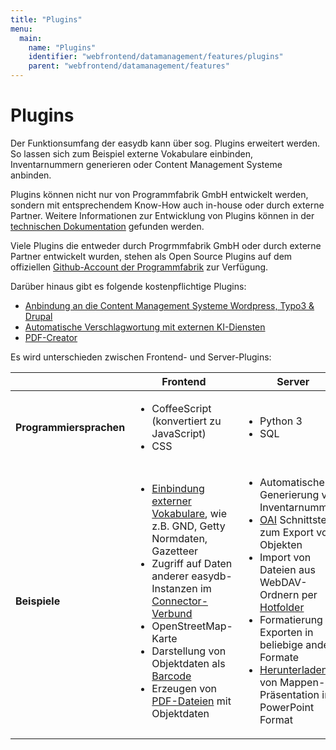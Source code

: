 ```yaml
---
title: "Plugins"
menu:
  main:
    name: "Plugins"
    identifier: "webfrontend/datamanagement/features/plugins"
    parent: "webfrontend/datamanagement/features"
---
```

# Plugins

Der Funktionsumfang der easydb kann über sog. Plugins erweitert werden. So lassen sich zum Beispiel externe Vokabulare einbinden, Inventarnummern generieren oder Content Management Systeme anbinden.

Plugins können nicht nur von Programmfabrik GmbH entwickelt werden, sondern mit entsprechendem Know-How auch in-house oder durch externe Partner. Weitere Informationen zur Entwicklung von Plugins können in der [technischen Dokumentation](/en/technical/plugins/) gefunden werden.

Viele Plugins die entweder durch Progrmmfabrik GmbH oder durch externe Partner entwickelt wurden, stehen als Open Source Plugins auf dem offiziellen [Github-Account der Programmfabrik](https://github.com/programmfabrik) zur Verfügung.

Darüber hinaus gibt es folgende kostenpflichtige Plugins:

- [Anbindung an die Content Management Systeme Wordpress, Typo3 & Drupal](cms)
- [Automatische Verschlagwortung mit externen KI-Diensten](autokeyworder)
- [PDF-Creator](../../../rightsmanagement/objecttypes/#pdf-creator)

Es wird unterschieden zwischen Frontend- und Server-Plugins:

|                         | Frontend | Server                                                    |
| ----------------------- | -------- | --------------------------------------------------------- |
| **Programmiersprachen** | <ul><li>CoffeeScript (konvertiert zu JavaScript)</li><li>CSS</li></ul> | <ul><li>Python 3</li><li>SQL</li></ul> |
| **Beispiele**           | <ul><li>[Einbindung externer Vokabulare](/en/technical/plugins/customdatatype/), wie z.B. GND, Getty Normdaten, Gazetteer</li><li>Zugriff auf Daten anderer easydb-Instanzen im [Connector-Verbund](/en/sysadmin/configuration/easydb-server.yml/plugins/connector/)</li><li>OpenStreetMap-Karte</li><li>Darstellung von Objektdaten als [Barcode](/en/technical/plugins/webfrontend/barcode/)</li><li>Erzeugen von [PDF-Dateien](/en/sysadmin/configuration/easydb-server.yml/plugins/pdf-creator/) mit Objektdaten</li></ul> | <ul><li>Automatische Generierung von Inventarnummern</li><li>[OAI](/en/sysadmin/configuration/easydb-server.yml/plugins/oai/) Schnittstelle zum Export von Objekten</li><li>Import von Dateien aus WebDAV-Ordnern per [Hotfolder](/en/sysadmin/configuration/easydb-server.yml/plugins/hotfolder/)</li><li>Formatierung von Exporten in beliebige andere Formate</li><li>[Herunterladen](/en/sysadmin/configuration/easydb-server.yml/plugins/presentation-pptx/) von Mappen-Präsentation im PowerPoint Format</li></ul> |
